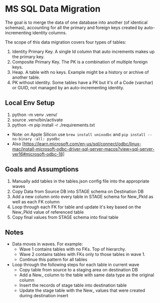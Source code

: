 # MS SQL Data Migration

The goal is to merge the data of one database into another (of identical schemas), accounting for all the primary and foreign keys created by auto-incrementing identity columns.

The scope of this data migration covers four types of tables:

1. Identity Primary Key.  A single Id column that auto increments makes up the primary key.
1. Composite Primary Key.  The PK is a combination of multiple foreign keys.
1. Heap.  A table with no keys.  Example might be a history or archive of another table.
1. PK without identity.  Some tables have a PK but it's of a Code (varchar) or GUID, not managed by an auto-incrementing identity.

## Local Env Setup

1. python -m venv .venv/
1. source .venv/bin/activate
1. python -m pip install -r ./requirements.txt

  - Note: on Apple Silicon use `brew install unixodbc` and `pip install --no-binary :all: pyodbc`
  - Also [https://learn.microsoft.com/en-us/sql/connect/odbc/linux-mac/install-microsoft-odbc-driver-sql-server-macos?view=sql-server-ver16#microsoft-odbc-18]

## Goals and Assumptions

1. Manually add tables in the tables.json config file into the appropriate waves
1. Copy Data from Source DB into STAGE schema on Destination DB
1. Add a new column onto every table in STAGE schema for New_PkId as well as each FK column
1. Loop through each FK for table and update it's key based on the New_PkId value of referenced table
1. Copy final values from STAGE schema into final table

## Notes

- Data moves in waves.  For example:
  - Wave 1 contains tables with no FKs.  Top of hierarchy.
  - Wave 2 contains tables with FKs only to those tables in wave 1.
  - Continue this pattern for all tables
- Loop through the following steps for each table in current wave
  - Copy table from source to a staging area on destination DB
  - Add a New_ column to the table with same data type as the original column
  - Insert the records of stage table into destination table
  - Update the stage table with the New_ values that were created during destination insert
